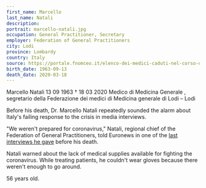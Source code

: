 ```yaml
---
first_name: Marcello
last_name: Natali
description: 
portrait: marcello-natali.jpg
occupation: General Practitioner, Secretary
employer: Federation of General Practitioners
city: Lodi
province: Lombardy
country: Italy 
source: https://portale.fnomceo.it/elenco-dei-medici-caduti-nel-corso-dellepidemia-di-covid-19/, https://www.businessinsider.com/italian-doctor-dies-from-coronavirus-covid-19-after-warning-low-supplies-2020-3, https://www.washingtonpost.com/nation/2020/03/20/coronavirus-italy-doctor-dies/
birth_date: 1963-09-13
death_date: 2020-03-18
---
```


Marcello Natali 13 09 1963 † 18 03 2020
Medico di Medicina Generale , segretario della Federazione dei medici di Medicina generale di Lodi – Lodi

Before his death, Dr. Marcello Natali repeatedly sounded the alarm about Italy's failing response to the crisis in media interviews.

"We weren't prepared for coronavirus," Natali, regional chief of the Federation of General Practitioners, told Euronews in one of the [last interviews he gave](https://www.youtube.com/watch?v=AH2_3-yZdpw&feature=emb_title) before his death. 

Natali warned about the lack of medical supplies available for fighting the coronavirus. While treating patients, he couldn't wear gloves because there weren't enough to go around.

56 years old.